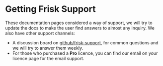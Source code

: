 # Getting Frisk Support 

These documentation pages considered a way of support, we will try to update the docs to make the user find answers to almost any inquiry. We also have other support channels: 

- A discussion board on [github/frisk-support](https://github.com/frisk/frisk-support), for common questions and we will try to answer them weekly.
- For those who purchased a **Pro** licence, you can find our email on your licence page for the email support.